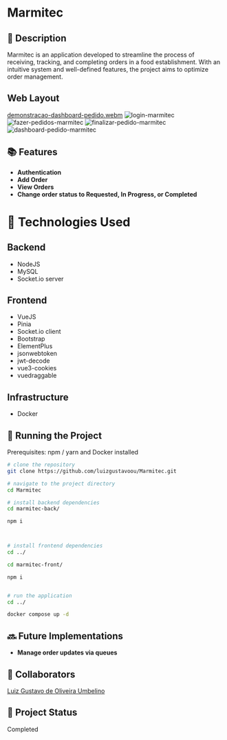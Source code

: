 # Marmitec

## :memo: Description
Marmitec is an application developed to streamline the process of receiving, tracking, and completing orders in a food establishment. With an intuitive system and well-defined features, the project aims to optimize order management.

## Web Layout
[demonstracao-dashboard-pedido.webm](https://github.com/luizgustavoou/Marmitec/assets/89609312/bf47cf59-210f-479e-9c8d-2cf471d5b3c9)
![login-marmitec](https://github.com/luizgustavoou/Marmitec/assets/89609312/8d35f3b6-84ff-4d92-b77e-26231ad73612)
![fazer-pedidos-marmitec](https://github.com/luizgustavoou/Marmitec/assets/89609312/375e6d98-3113-4b97-bf40-b4318d6fdc04)
![finalizar-pedido-marmitec](https://github.com/luizgustavoou/Marmitec/assets/89609312/e78560f7-1df8-4224-aee4-2cfa4635e46a)
![dashboard-pedido-marmitec](https://github.com/luizgustavoou/Marmitec/assets/89609312/72a056f6-fcef-4bd6-9d31-a69eb7837b83)

## :books: Features
* **Authentication**
* **Add Order**
* **View Orders**
* **Change order status to Requested, In Progress, or Completed**

# :wrench: Technologies Used
## Backend
* NodeJS
* MySQL
* Socket.io server

## Frontend
* VueJS
* Pinia
* Socket.io client
* Bootstrap
* ElementPlus
* jsonwebtoken
* jwt-decode
* vue3-cookies
* vuedraggable

## Infrastructure
* Docker

## :rocket: Running the Project
Prerequisites: npm / yarn and Docker installed

```bash
# clone the repository
git clone https://github.com/luizgustavoou/Marmitec.git

# navigate to the project directory
cd Marmitec

# install backend dependencies
cd marmitec-back/

npm i



# install frontend dependencies
cd ../

cd marmitec-front/

npm i


# run the application
cd ../

docker compose up -d
```

## :soon: Future Implementations
* **Manage order updates via queues**

## :handshake: Collaborators
<a href="https://github.com/luizgustavoou">Luiz Gustavo de Oliveira Umbelino</a><br>

## :dart: Project Status
Completed
